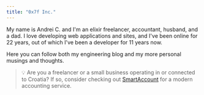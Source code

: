 ```yaml
---
title: "0x7f Inc."
---
```


My name is Andrei C. and I'm an elixir freelancer, accountant, husband, and a dad. I love developing web applications and sites, and I've been online for 22 years, out of which I've been a developer for 11 years now.

Here you can follow both my engineering blog and my more personal musings and thoughts.

> 💡 Are you a freelancer or a small business operating in or connected to Croatia? If so, consider checking out [SmartAccount](https://smartaccount.hr/?ref=0x7f) for a modern accounting service.
